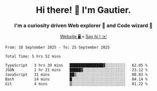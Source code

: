 <h1 align="center">Hi there! 👋 I'm Gautier.</h1>
<h3 align="center">I'm a curiosity driven Web explorer 🚀 and Code wizard 🧙</h3>

<p align="center">
  <a href="https://xisabla.github.io/">Website 🖥️ </a> •
  <a href="mailto:xisabla.dev@gmail.com">Say hi ! ✉️</a>
</p>

<!--START_SECTION:waka-->

```txt
From: 18 September 2025 - To: 25 September 2025

Total Time: 5 hrs 52 mins

TypeScript   3 hrs 39 mins   ███████████████▓░░░░░░░░░   62.05 %
JSON         1 hr 21 mins    █████▓░░░░░░░░░░░░░░░░░░░   23.12 %
JavaScript   31 mins         ██▒░░░░░░░░░░░░░░░░░░░░░░   08.83 %
Bash         14 mins         █░░░░░░░░░░░░░░░░░░░░░░░░   04.14 %
Git          4 mins          ▒░░░░░░░░░░░░░░░░░░░░░░░░   01.22 %
```

<!--END_SECTION:waka-->
